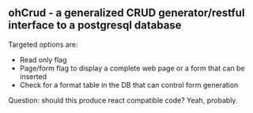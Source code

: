 ## ohCrud - a generalized CRUD generator/restful interface to a postgresql database

Targeted options are:

- Read only flag
- Page/form flag to display a complete web page or a form that can be inserted
- Check for a format table in the DB that can control form generation

Question: should this produce react compatible code?  Yeah, probably.

